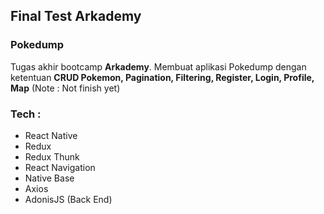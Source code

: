 ## Final Test Arkademy

### Pokedump

Tugas akhir bootcamp **Arkademy**. Membuat aplikasi Pokedump dengan ketentuan **CRUD Pokemon, Pagination, Filtering, Register, Login, Profile, Map**
(Note : Not finish yet)

### Tech :

- React Native
- Redux
- Redux Thunk
- React Navigation
- Native Base
- Axios
- AdonisJS (Back End)
